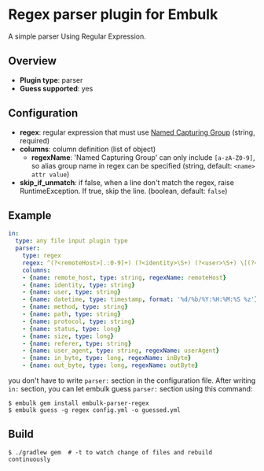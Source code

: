 # Regex parser plugin for Embulk

A simple parser Using Regular Expression.

## Overview

* **Plugin type**: parser
* **Guess supported**: yes

## Configuration

- **regex**: regular expression that must use [Named Capturing Group](https://blogs.oracle.com/xuemingshen/entry/named_capturing_group_in_jdk7)  (string, required)
- **columns**: column definition (list of object)
  - **regexName**: 'Named Capturing Group' can only include `[a-zA-Z0-9]`, so alias group name in regex can be specified (string, default: `<name> attr value`)
- **skip_if_unmatch**: if false, when a line don't match the regex, raise RuntimeException. If true, skip the line.  (boolean, default: `false`)

## Example

```yaml
in:
  type: any file input plugin type
  parser:
    type: regex
    regex: ^(?<remoteHost>[.:0-9]+) (?<identity>\S+) (?<user>\S+) \[(?<datetime>[^\]]*)\] "((?<method>\S+) (?<path>\S+) (?<protocol>HTTP/\d+\.\d+)|-)" (?<status>[0-9]+) (?<size>[0-9]+|-) "(?<referer>[^"]*)" "(?<userAgent>[^"]*)" (?<inByte>[0-9]+) (?<outByte>[0-9]+)$
    columns:
    - {name: remote_host, type: string, regexName: remoteHost}
    - {name: identity, type: string}
    - {name: user, type: string}
    - {name: datetime, type: timestamp, format: '%d/%b/%Y:%H:%M:%S %z'}
    - {name: method, type: string}
    - {name: path, type: string}
    - {name: protocol, type: string}
    - {name: status, type: long}
    - {name: size, type: long}
    - {name: referer, type: string}
    - {name: user_agent, type: string, regexName: userAgent}
    - {name: in_byte, type: long, regexName: inByte}
    - {name: out_byte, type: long, regexName: outByte}
```

you don't have to write `parser:` section in the configuration file. After writing `in:` section, you can let embulk guess `parser:` section using this command:

```
$ embulk gem install embulk-parser-regex
$ embulk guess -g regex config.yml -o guessed.yml
```

## Build

```
$ ./gradlew gem  # -t to watch change of files and rebuild continuously
```
